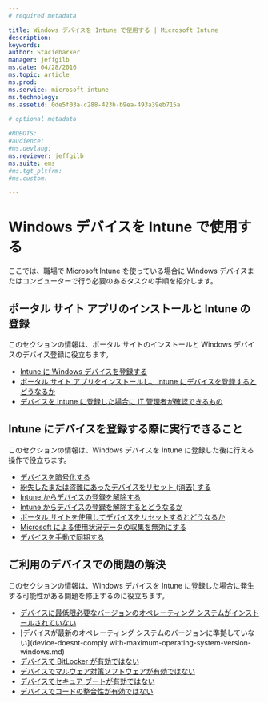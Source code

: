 ```yaml
---
# required metadata

title: Windows デバイスを Intune で使用する | Microsoft Intune
description:
keywords:
author: Staciebarker
manager: jeffgilb
ms.date: 04/28/2016
ms.topic: article
ms.prod:
ms.service: microsoft-intune
ms.technology:
ms.assetid: 0de5f03a-c288-423b-b9ea-493a39eb715a

# optional metadata

#ROBOTS:
#audience:
#ms.devlang:
ms.reviewer: jeffgilb
ms.suite: ems
#ms.tgt_pltfrm:
#ms.custom:

---
```


# Windows デバイスを Intune で使用する

ここでは、職場で Microsoft Intune を使っている場合に Windows デバイスまたはコンピューターで行う必要のあるタスクの手順を紹介します。

## ポータル サイト アプリのインストールと Intune の登録

このセクションの情報は、ポータル サイトのインストールと Windows デバイスのデバイス登録に役立ちます。

- [Intune に Windows デバイスを登録する](enroll-your-device-in-intune-windows.md)</br>
- [ポータル サイト アプリをインストールし、Intune にデバイスを登録するとどうなるか](what-happens-if-you-install-the-company-portal-app-and-enroll-your-device-in-intune-windows.md)</br>
- [デバイスを Intune に登録した場合に IT 管理者が確認できるもの](what-can-your-it-administrator-see-when-you-enroll-your-device-in-intune-windows.md)

## Intune にデバイスを登録する際に実行できること

このセクションの情報は、Windows デバイスを Intune に登録した後に行える操作で役立ちます。

- [デバイスを暗号化する](encrypt-your-device-windows.md)</br>
- [紛失したまたは盗難にあったデバイスをリセット (消去) する](reset-erase-your-lost-or-stolen-device-windows.md)</br>
- [Intune からデバイスの登録を解除する](unenroll-your-device-from-intune-windows.md)</br>
- [Intune からデバイスの登録を解除するとどうなるか](what-happens-if-you-unenroll-your-device-from-intune-windows.md)</br>
- [ポータル サイトを使用してデバイスをリセットするとどうなるか](what-happens-if-you-reset-your-device-using-the-company-portal-windows.md)</br>
- [Microsoft による使用状況データの収集を無効にする](turn-off-microsoft-usage-data-collection-windows.md)</br>
- [デバイスを手動で同期する](sync-your-device-manually-windows.md)

## ご利用のデバイスでの問題の解決

このセクションの情報は、Windows デバイスを Intune に登録した場合に発生する可能性がある問題を修正するのに役立ちます。

- [デバイスに最低限必要なバージョンのオペレーティング システムがインストールされていない](device-doesnt-have-the-required-minimum-operating-system-version-windows.md)</br>
- [デバイスが最新のオペレーティング システムのバージョンに準拠していない](device-doesnt-comply with-maximum-operating-system-version-windows.md)</br>
- [デバイスで BitLocker が有効ではない](device-doesnt-have-bitlocker-enabled-windows.md)</br>
- [デバイスでマルウェア対策ソフトウェアが有効ではない](device-doesnt-have-antimalware-software-enabled-windows.md)</br>
- [デバイスでセキュア ブートが有効ではない](device-doesnt-have-secure-boot-enabled-windows.md)</br>
- [デバイスでコードの整合性が有効ではない](device-doesnt-have-code-integrity-enabled-windows.md)




<!--HONumber=May16_HO1-->


